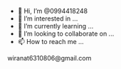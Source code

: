 - 👋 Hi, I’m @0994418248
- 👀 I’m interested in ...
- 🌱 I’m currently learning ...
- 💞️ I’m looking to collaborate on ...
- 📫 How to reach me ...

<!---
0994418248/0994418248 is a ✨ special ✨ repository because its `README.md` (this file) appears on your GitHub profile.
You can click the Preview link to take a look at your changes.
--->wiranat6310806@gmail.com
